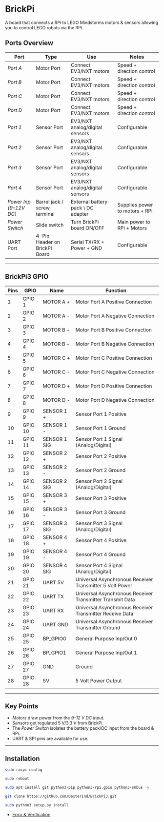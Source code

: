 # BrickPi
A board that connects a RPi to LEGO Mindstorms motors & sensors allowing you to control LEGO robots via the RPi.

## Ports Overview

| Port | Type | Use | Notes |
|------|------|-----|--------|
| *Port A* | Motor Port | Connect EV3/NXT motors | Speed + direction control |
| *Port B* | Motor Port | Connect EV3/NXT motors | Speed + direction control |
| *Port C* | Motor Port | Connect EV3/NXT motors | Speed + direction control |
| *Port D* | Motor Port | Connect EV3/NXT motors | Speed + direction control |
| *Port 1* | Sensor Port | EV3/NXT analog/digital sensors | Configurable |
| *Port 2* | Sensor Port | EV3/NXT analog/digital sensors | Configurable |
| *Port 3* | Sensor Port | EV3/NXT analog/digital sensors | Configurable |
| *Port 4* | Sensor Port | EV3/NXT analog/digital sensors | Configurable |
| *Power Inp (9–12V DC)* | Barrel jack / screw terminal | External battery pack \ DC adapter | Supplies power to motors + RPi |
| *Power Switch* | Slide switch | Turn BrickPi board ON/OFF | Main power to RPi + Motors |
| UART Port | 4-Pin Header on BrickPi Board | Serial TX/RX + Power + GND | Configurable |

---

## BrickPi3 GPIO

| Pins | GPIO | Name | Function |
|------|------|------|----------|
| 1  | GPIO 1  | MOTOR A + | Motor Port A Positive Connection |
| 2  | GPIO 2  | MOTOR A - | Motor Port A Negative Connection |
| 3  | GPIO 3  | MOTOR B + | Motor Port B Positive Connection |
| 4  | GPIO 4  | MOTOR B - | Motor Port B Negative Connection |
| 5  | GPIO 5  | MOTOR C + | Motor Port C Positive Connection |
| 6  | GPIO 6  | MOTOR C - | Motor Port C Negative Connection |
| 7  | GPIO 7  | MOTOR D + | Motor Port D Positive Connection |
| 8  | GPIO 8  | MOTOR D - | Motor Port D Negative Connection |
| 9  | GPIO 9  | SENSOR 1 + | Sensor Port 1 Positive |
| 10 | GPIO 10 | SENSOR 1 - | Sensor Port 1 Ground |
| 11 | GPIO 11 | SENSOR 1 SIG | Sensor Port 1 Signal (Analog/Digital) |
| 12 | GPIO 12 | SENSOR 2 + | Sensor Port 2 Positive|
| 13 | GPIO 13 | SENSOR 2 - | Sensor Port 2 Ground |
| 14 | GPIO 14 | SENSOR 2 SIG | Sensor Port 2 Signal (Analog/Digital) |
| 15 | GPIO 15 | SENSOR 3 + | Sensor Port 3 Positive |
| 16 | GPIO 16 | SENSOR 3 - | Sensor Port 3 Ground |
| 17 | GPIO 17 | SENSOR 3 SIG | Sensor Port 3 Signal (Analog/Digital) |
| 18 | GPIO 18 | SENSOR 4 + | Sensor Port 4 Positive |
| 19 | GPIO 19 | SENSOR 4 - | Sensor Port 4 Ground |
| 20 | GPIO 20 | SENSOR 4 SIG | Sensor Port 4 Signal (Analog/Digital) |
| 21 | GPIO 21 | UART 5V | Universal Asynchronous Receiver Transmitter 5 Volt Power |
| 22 | GPIO 22 | UART TX | Universal Asynchronous Receiver Transmitter Transmit Data |
| 23 | GPIO 23 | UART RX | Universal Asynchronous Receiver Transmitter Receive Data |
| 24 | GPIO 24 | UART GND | Universal Asynchronous Receiver Transmitter Ground |
| 25 | GPIO 25 | BP_GPIO0 | General Purpose Inp/Out 0 |
| 26 | GPIO 26 | BP_GPIO1 | General Purpose Inp/Out 1 |
| 27 | GPIO 27 | GND | Ground |
| 28 | GPIO 28 | 5V | 5 Volt Power Output |

---

## Key Points  
- *Motors* draw power from the *9–12 V DC input*.  
- *Sensors* get regulated 5 V/3.3 V from BrickPi.  
- The *Power Switch* isolates the battery pack/DC input from the board & RPi.  
- UART & SPI pins are available for use.  

---

## Installation  
```bash
sudo raspi-config
```
```bash
sudo reboot
```
```bash
sudo apt install git python3-pip python3-rpi.gpio python3-smbus -y
```
```bash
git clone https://github.com/DexterInd/BrickPi3.git
```
```bash
sudo python3 setup.py install
```
- [Error & Verification](https://github.com/RISHABH12005/BrickPi/blob/main/error.sh)
